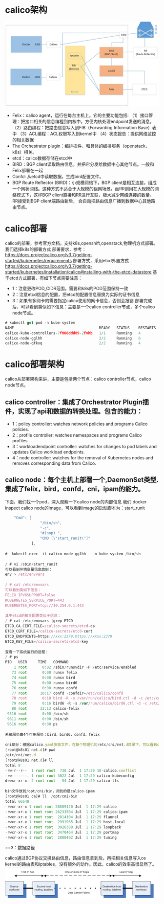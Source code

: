 # calico架构
![image](https://github.com/zhaoshouzhong/Calico/raw/master/images/calico.jpg)

- Felix：calico agent，运行在每台主机上。它的主要功能包括:
（1）接口管理：把接口相关的信息编程到内核中，方便内核处理endpoint发送的消息。
（2）路由编程：把路由信息写入到FIB（Forwarding Information Base）表中
（3）ACL编程：ACL权限写入到kernel中
（4）状态报告：提供网络监控的相关数据
- The Orchestrator plugin：编排插件，和具体的编排服务（openstack，k8s）相关。
- etcd：calico数据存储在etcd中
- BIRD：BGP client读取路由信息，并把它分发给数据中心其他节点。一般和Felix部署在一起
- Confd: 从etcd中读取数据，生成bird配置文件。
- BGP Route Reflector (BIRD)：小规模网络下，BGP client是相互连接，组成一个网状网络。这种方式不适合于大规模的组网场景。而RR则用在大规模的网络模式下，这样BGP client直接和RR进行互联，极大减少网络连接的数量。RR接受到BGP client端路由新后，
会自动把路由信息广播到数据中心其他路由节点。

# calico部署
calico的部署，参考官方文档，支持k8s,openshift,openstack,物理机方式部署。我们选择k8s的部署方式
部署要求，参考：
https://docs.projectcalico.org/v3.7/getting-started/kubernetes/requirements
部署方式，采用etcd外置方式
https://docs.projectcalico.org/v3.7/getting-started/kubernetes/installation/calico#installing-with-the-etcd-datastore
基于etcd方式部署，有如下节点需要注意：
- 1：注意更改POD_CIDR范围，需要和k8s的POD范围保持一致
- 2：注意etcd信息的配置，把etcd的配置信息替换为实际的证书信息
- 3：如果有多网卡的需要指定calico使用的网卡信息，否则会报错
部署完成后，可以看到类似如下信息：主要是一个calico controller节点，多个calico node节点。
```javascript
# kubectl get pod -n kube-system
NAME                                       READY   STATUS    RESTARTS   AGE
calico-kube-controllers-7f866ddd89-2fvhb   1/1     Running   4          10d
calico-node-gglhh                          2/2     Running   6          10d
calico-node-qfkxq                          2/2     Running   4          5d4h
```
# calico部署架构
calico从部署架构来讲，主要是包括两个节点：calico controller节点，calico node节点。
## calico controller：集成了Orchestrator Plugin插件，实现了api和数据的转换处理。包含的能力：
- 1：policy controller: watches network policies and programs Calico policies.
- 2：profile controller: watches namespaces and programs Calico profiles.
- 3：workloadendpoint controller: watches for changes to pod labels and updates Calico workload endpoints.
- 4：node controller: watches for the removal of Kubernetes nodes and removes corresponding data from Calico.
## calico node：每个主机上部署一个,DaemonSet类型.集成了felix，bird，confd，cni，ipam的能力。
下面，我们找一个pod，深入观察一下calico node的内部信息
我们 docker inspect calico node的image，可以看到image的启动脚本为：start_runit
```javascript
    "Cmd": [
                "/bin/sh",
                "-c",
                "#(nop) ",
                "CMD [\"start_runit\"]"
            ],

#  kubectl exec -it calico-node-gglhh   -n kube-system /bin/sh

/ # vi /sbin/start_runit 
可以看到环境变量信息放到：
env > /etc/envvars

/ # cat /etc/envvars
可以看到类如下信息：
FELIX_IPV6SUPPORT=false
KUBERNETES_SERVICE_PORT=443
KUBERNETES_PORT=tcp://10.254.0.1:443

其中etcd的相关配置类似于信息：
/ # cat /etc/envvars |grep ETCD
ETCD_CA_CERT_FILE=/calico-secrets/etcd-ca
ETCD_CERT_FILE=/calico-secrets/etcd-cert
ETCD_ENDPOINTS=https://xxx:2379,https://xxxx:2379
ETCD_KEY_FILE=/calico-secrets/etcd-key

查看一下系统运行的进程：
/ # ps
PID   USER     TIME   COMMAND
    1 root       0:02 /sbin/runsvdir -P /etc/service/enabled
   73 root       0:00 runsv felix
   74 root       0:00 runsv bird
   75 root       0:00 runsv bird6
   76 root       0:00 runsv confd
   77 root      10:17 confd -confdir=/etc/calico/confd
   78 root       0:18 bird -R -s /var/run/calico/bird.ctl -d -c /etc/calico/confd/config/bird.cfg
   79 root       0:16 bird6 -R -s /var/run/calico/bird6.ctl -d -c /etc/calico/confd/config/bird6.cfg
   80 root      32:13 calico-felix
 9316 root       0:00 /bin/sh
 9611 root       0:00 /bin/sh
 9616 root       0:00 ps
 
系统服务由4个可用服务：bird，bird6，confd，felix

cni部分：根据calico.yaml安装文件，在每个物理机的/etc/cni/net.d目录下，可以看到cni的配置信息
[root@k8s01 net.d]# pwd
/etc/cni/net.d
[root@k8s01 net.d]# ll
total 8
-rw-r--r--  1 root root  730 Jul  1 17:29 10-calico.conflist
-rw-------. 1 root root 3022 Jul  1 17:29 calico-kubeconfig
drwxr-xr-x. 2 root root   54 Jul  1 17:29 calico-tls

bin文件放到/opt/cni/bin，用到的是calico-ipam
[root@k8s01 ca]# ll  /opt/cni/bin
total 66648
-rwxr-xr-x 1 root root 26889120 Jul  1 17:29 calico
-rwxr-xr-x 1 root root 26233504 Jul  1 17:29 calico-ipam
-rwxr-xr-x 1 root root  2814104 Jul  1 17:29 flannel
-rwxr-xr-x 1 root root  2991965 Jul  1 17:29 host-local
-rwxr-xr-x 1 root root  3026388 Jul  1 17:29 loopback
-rwxr-xr-x 1 root root  3470464 Jul  1 17:29 portmap
-rwxr-xr-x 1 root root  2808402 Jul  1 17:29 tuning

```

==3：数据路径

calico通过BGP协议交换路由信息，路由信息拿到后，再把相关信息写入os kernel的路由表和iptables，没有额外的动作。因此，calico的效率高很显然了。
![image](https://github.com/zhaoshouzhong/Calico/raw/master/images/datapath.JPG)
